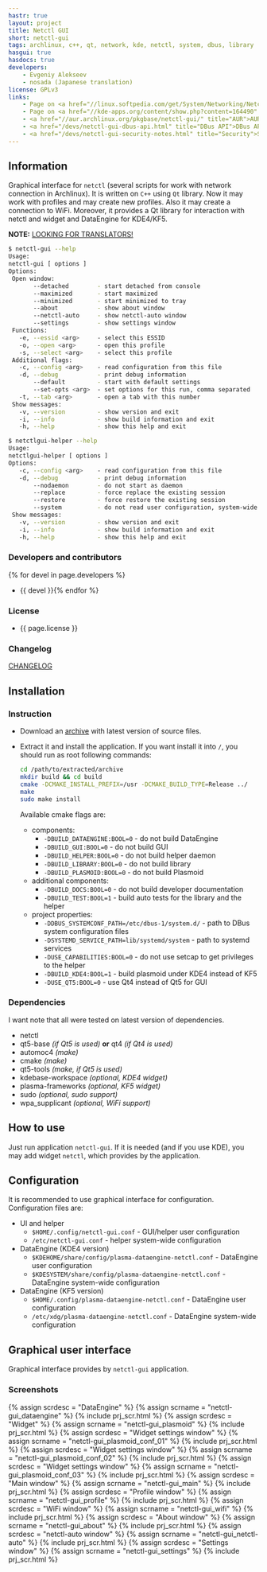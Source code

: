 ```yaml
---
hastr: true
layout: project
title: Netctl GUI
short: netctl-gui
tags: archlinux, c++, qt, network, kde, netctl, system, dbus, library
hasgui: true
hasdocs: true
developers:
    - Evgeniy Alekseev
    - nosada (Japanese translation)
license: GPLv3
links:
    - Page on <a href="//linux.softpedia.com/get/System/Networking/Netctl-GUI-103383.shtml" title="Softpedia">Softpedia</a>
    - Page on <a href="//kde-apps.org/content/show.php?content=164490" title="kde-apps">kde-apps.org</a>
    - <a href="//aur.archlinux.org/pkgbase/netctl-gui/" title="AUR">AUR package</a>
    - <a href="/devs/netctl-gui-dbus-api.html" title="DBus API">DBus API reference</a>
    - <a href="/devs/netctl-gui-security-notes.html" title="Security">Security notes</a>
---
```

<!-- info block -->
## <a href="#info" class="anchor" id="info"><span class="octicon octicon-link"></span></a>Information

Graphical interface for `netctl` (several scripts for work with network connection in Archlinux). It is written on `C++` using `Qt` library. Now it may work with profiles and may create new profiles. Also it may create a connection to WiFi. Moreover, it provides a Qt library for interaction with netctl and widget and DataEngine for KDE4/KF5.

**NOTE:** [LOOKING FOR TRANSLATORS!](//github.com/arcan1s/netctl-gui/issues/3 "Ticket")

```bash
$ netctl-gui --help
Usage:
netctl-gui [ options ]
Options:
 Open window:
       --detached        - start detached from console
       --maximized       - start maximized
       --minimized       - start minimized to tray
       --about           - show about window
       --netctl-auto     - show netctl-auto window
       --settings        - show settings window
 Functions:
   -e, --essid <arg>     - select this ESSID
   -o, --open <arg>      - open this profile
   -s, --select <arg>    - select this profile
 Additional flags:
   -c, --config <arg>    - read configuration from this file
   -d, --debug           - print debug information
       --default         - start with default settings
       --set-opts <arg>  - set options for this run, comma separated
   -t, --tab <arg>       - open a tab with this number
 Show messages:
   -v, --version         - show version and exit
   -i, --info            - show build information and exit
   -h, --help            - show this help and exit
```

```bash
$ netctlgui-helper --help
Usage:
netctlgui-helper [ options ]
Options:
   -c, --config <arg>    - read configuration from this file
   -d, --debug           - print debug information
       --nodaemon        - do not start as daemon
       --replace         - force replace the existing session
       --restore         - force restore the existing session
       --system          - do not read user configuration, system-wide only
 Show messages:
   -v, --version         - show version and exit
   -i, --info            - show build information and exit
   -h, --help            - show this help and exit
```

### <a href="#devel" class="anchor" id="devel"><span class="octicon octicon-link"></span></a>Developers and contributors

{% for devel in page.developers %}
* {{ devel }}{% endfor %}

### <a href="#license" class="anchor" id="license"><span class="octicon octicon-link"></span></a>License

* {{ page.license }}

### <a href="#changelog" class="anchor" id="changelog"><span class="octicon octicon-link"></span></a>Changelog

[CHANGELOG](//github.com/arcan1s/netctl-gui/blob/master/CHANGELOG "GitHub")

<!-- end of info block -->

<!-- install block -->
## <a href="#install" class="anchor" id="install"><span class="octicon octicon-link"></span></a>Installation

### <a href="#instruction" class="anchor" id="instruction"><span class="octicon octicon-link"></span></a>Instruction

* Download an [archive](//github.com/arcan1s/netctl-gui/releases "GitHub") with latest version of source files.
* Extract it and install the application. If you want install it into `/`, you should run as root following commands:

    ```bash
    cd /path/to/extracted/archive
    mkdir build && cd build
    cmake -DCMAKE_INSTALL_PREFIX=/usr -DCMAKE_BUILD_TYPE=Release ../
    make
    sudo make install
    ```

    Available cmake flags are:

    * components:
        * `-DBUILD_DATAENGINE:BOOL=0` - do not build DataEngine
        * `-DBUILD_GUI:BOOL=0` - do not build GUI
        * `-DBUILD_HELPER:BOOL=0` - do not build helper daemon
        * `-DBUILD_LIBRARY:BOOL=0` - do not build library
        * `-DBUILD_PLASMOID:BOOL=0` - do not build Plasmoid
    * additional components:
        * `-DBUILD_DOCS:BOOL=0` - do not build developer documentation
        * `-DBUILD_TEST:BOOL=1` - build auto tests for the library and the helper
    * project properties:
        * `-DDBUS_SYSTEMCONF_PATH=/etc/dbus-1/system.d/` - path to DBus system configuration files
        * `-DSYSTEMD_SERVICE_PATH=lib/systemd/system` - path to systemd services
        * `-DUSE_CAPABILITIES:BOOL=0` - do not use setcap to get privileges to the helper
        * `-DBUILD_KDE4:BOOL=1` - build plasmoid under KDE4 instead of KF5
        * `-DUSE_QT5:BOOL=0` - use Qt4 instead of Qt5 for GUI

### <a href="#dependencies" class="anchor" id="dependencies"><span class="octicon octicon-link"></span></a>Dependencies

I want note that all were tested on latest version of dependencies.

* netctl
* qt5-base *(if Qt5 is used)* **or** qt4 *(if Qt4 is used)*
* automoc4 *(make)*
* cmake *(make)*
* qt5-tools *(make, if Qt5 is used)*
* kdebase-workspace *(optional, KDE4 widget)*
* plasma-frameworks *(optional, KF5 widget)*
* sudo *(optional, sudo support)*
* wpa_supplicant *(optional, WiFi support)*

<!-- end of install block -->

<!-- howto block -->
## <a href="#howto" class="anchor" id="howto"><span class="octicon octicon-link"></span></a>How to use

Just run application `netctl-gui`. If it is needed (and if you use KDE), you may add widget `netctl`, which provides by the application.

<!-- end of howto block -->

<!-- config block -->
## <a href="#config" class="anchor" id="config"><span class="octicon octicon-link"></span></a>Configuration

It is recommended to use graphical interface for configuration. Configuration files are:

* UI and helper
    * `$HOME/.config/netctl-gui.conf` - GUI/helper user configuration
    * `/etc/netctl-gui.conf` - helper system-wide configuration
* DataEngine (KDE4 version)
    * `$KDEHOME/share/config/plasma-dataengine-netctl.conf` - DataEngine user configuration
    * `$KDESYSTEM/share/config/plasma-dataengine-netctl.conf` - DataEngine system-wide configuration
* DataEngine (KF5 version)
    * `$HOME/.config/plasma-dataengine-netctl.conf` - DataEngine user configuration
    * `/etc/xdg/plasma-dataengine-netctl.conf` - DataEngine system-wide configuration

<!-- end of config block -->

<!-- gui block -->
## <a href="#gui" class="anchor" id="gui"><span class="octicon octicon-link"></span></a>Graphical user interface

Graphical interface provides by `netctl-gui` application.

### <a name="screenshots" class="anchor" href="#screenshots"><span class="octicon octicon-link"></span></a>Screenshots

<div class="thumbnails">
  {% assign scrdesc = "DataEngine" %}
  {% assign scrname = "netctl-gui_dataengine" %}
  {% include prj_scr.html %}
  {% assign scrdesc = "Widget" %}
  {% assign scrname = "netctl-gui_plasmoid" %}
  {% include prj_scr.html %}
  {% assign scrdesc = "Widget settings window" %}
  {% assign scrname = "netctl-gui_plasmoid_conf_01" %}
  {% include prj_scr.html %}
  {% assign scrdesc = "Widget settings window" %}
  {% assign scrname = "netctl-gui_plasmoid_conf_02" %}
  {% include prj_scr.html %}
  {% assign scrdesc = "Widget settings window" %}
  {% assign scrname = "netctl-gui_plasmoid_conf_03" %}
  {% include prj_scr.html %}
  {% assign scrdesc = "Main window" %}
  {% assign scrname = "netctl-gui_main" %}
  {% include prj_scr.html %}
  {% assign scrdesc = "Profile window" %}
  {% assign scrname = "netctl-gui_profile" %}
  {% include prj_scr.html %}
  {% assign scrdesc = "WiFi window" %}
  {% assign scrname = "netctl-gui_wifi" %}
  {% include prj_scr.html %}
  {% assign scrdesc = "About window" %}
  {% assign scrname = "netctl-gui_about" %}
  {% include prj_scr.html %}
  {% assign scrdesc = "netctl-auto window" %}
  {% assign scrname = "netctl-gui_netctl-auto" %}
  {% include prj_scr.html %}
  {% assign scrdesc = "Settings window" %}
  {% assign scrname = "netctl-gui_settings" %}
  {% include prj_scr.html %}
</div>
<!-- end of gui block -->
